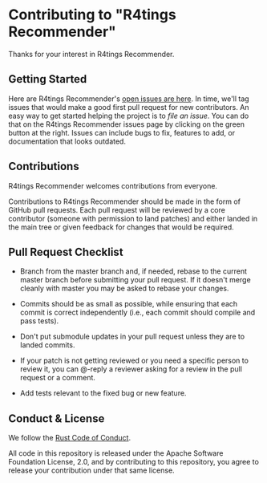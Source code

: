 # Contributing to "R4tings Recommender"

Thanks for your interest in R4tings Recommender.

## Getting Started

Here are R4tings Recommender's [open issues are here](https://github.com/r4tings/r4tings-recommender/issues). In time, we'll tag issues that would make a good first pull request for new contributors. An easy way to get started helping the project is to *file an issue*. You can do that on the R4tings Recommender issues page by clicking on the green button at the right. Issues can include bugs to fix, features to add, or documentation that looks outdated.

## Contributions

R4tings Recommender welcomes contributions from everyone.

Contributions to R4tings Recommender should be made in the form of GitHub pull requests. Each pull request will
be reviewed by a core contributor (someone with permission to land patches) and either landed in the
main tree or given feedback for changes that would be required.

## Pull Request Checklist

- Branch from the master branch and, if needed, rebase to the current master
  branch before submitting your pull request. If it doesn't merge cleanly with
  master you may be asked to rebase your changes.

- Commits should be as small as possible, while ensuring that each commit is
  correct independently (i.e., each commit should compile and pass tests).

- Don't put submodule updates in your pull request unless they are to landed
  commits.

- If your patch is not getting reviewed or you need a specific person to review
  it, you can @-reply a reviewer asking for a review in the pull request or a
  comment.

- Add tests relevant to the fixed bug or new feature.

## Conduct & License

We follow the [Rust Code of Conduct](http://www.rust-lang.org/conduct.html).

All code in this repository is released under the Apache Software Foundation License, 2.0, and by contributing to this repository, you agree to release your contribution under that same license. 